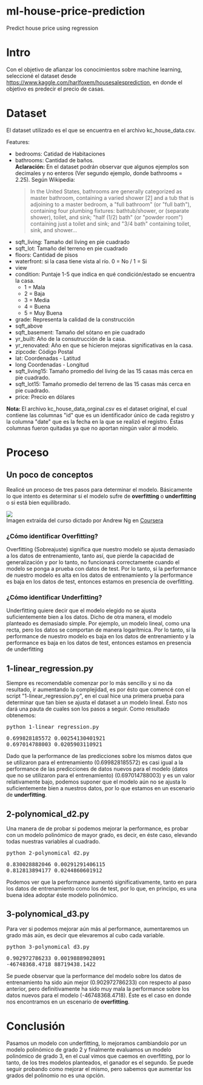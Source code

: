 # ml-house-price-prediction
Predict house price using regression

# Intro
Con el objetivo de afianzar los conocimientos sobre machine learning, seleccioné el dataset desde https://www.kaggle.com/harlfoxem/housesalesprediction, en donde el objetivo es predecir el precio de casas.

# Dataset
El dataset utilizado es el que se encuentra en el archivo kc_house_data.csv.

Features:
<ul>
  <li> bedrooms: Catidad de Habitaciones</li>
  <li> bathrooms: Cantidad de baños. 
        <br />
        <b>Aclaración:</b> En el dataset podrán observar que algunos ejemplos son decimales y no enteros (Ver segundo ejemplo, donde      bathrooms = 2.25). 
        Según Wikipedia: <blockquote cite="https://en.wikipedia.org/wiki/Bathroom#Terminology_in_the_United_States">In the United States, bathrooms are generally categorized as master bathroom, containing a varied shower [2] and a tub that is adjoining to a master bedroom, a "full bathroom" (or "full bath"), containing four plumbing fixtures: bathtub/shower, or (separate shower), toilet, and sink; "half (1/2) bath" (or "powder room") containing just a toilet and sink; and "3/4 bath" containing toilet, sink, and shower...</blockquote>
  
  </li>
  <li> sqft_living: Tamaño del living en pie cuadrado</li>
  <li> sqft_lot: Tamaño del terreno en pie cuadrado </li>
  <li> floors: Cantidad de pisos </li>
  <li> waterfront: si la casa tiene vista al río. 0 = No / 1 = Si </li>
  <li> view </li>
  <li> 
      condition: Puntaje 1-5 que indica en qué condición/estado se encuentra la casa.
      <ul>
        <li>1 = Mala</li>
        <li>2 = Baja</li>
        <li>3 = Media</li>
        <li>4 = Buena</li>
        <li>5 = Muy Buena</li>
      </ul>
  </li>
  <li> grade: Representa la calidad de la construcción </li>
  <li> sqft_above </li>
  <li> sqft_basement: Tamaño del sótano en pie cuadrado </li>
  <li> yr_built: Año de la consutrucción de la casa. </li>
  <li> yr_renovated: Año en que se hicieron mejoras significativas en la casa. </li>
  <li> zipcode: Código Postal </li>
  <li> lat: Coordenadas - Latitud </li>
  <li> long Coordenadas - Longitud </li>
  <li> sqft_living15: Tamaño promedio del living de las 15 casas más cerca en pie cuadrado. </li>
  <li> sqft_lot15: Tamaño promedio del terreno de las 15 casas más cerca en pie cuadrado. </li>
  <li> price: Precio en dólares </li> 
</ul>
<b>Nota: </b> El archivo kc_house_data_orginal.csv es el dataset original, el cual contiene las columnas "id" que es un identificador único de cada registro y la columna "date" que es la fecha en la que se realizó el registro. Éstas columnas fueron quitadas ya que no aportan ningún valor al modelo.

# Proceso
<h2>Un poco de conceptos </h2>
Realicé un proceso de tres pasos para determinar el modelo. Básicamente lo que intento es determinar si el modelo sufre de <b>overfitting</b> o <b>underfitting</b> o si está bien equilibrado.


<img src="https://s15.postimg.org/bbt6a5m97/t0zit.png"></img>
<br />
Imagen extraída del curso dictado por Andrew Ng en <a href="https://www.coursera.org/learn/machine-learning">Coursera</a>

<h3>¿Cómo identificar Overfitting?</h3>
Overfitting (Sobreajuste) significa que nuestro modelo se ajusta demasiado a los datos de entrenamiento, tanto así, que pierde la capacidad de generalización y por lo tanto, no funcionará correctamente cuando el modelo se ponga a prueba con datos de test. Por lo tanto, si la performance de nuestro modelo es alta en los datos de entrenamiento y la performance es baja en los datos de test, entonces estamos en presencia de overfitting.

<h3>¿Cómo identificar Underfitting?</h3>
Underfitting quiere decir que el modelo elegido no se ajusta suficientemente bien a los datos. Dicho de otra manera, el modelo planteado es demasiado simple. Por ejemplo, un modelo lineal, como una recta, pero los datos se comportan de manera logarítmica. Por lo tanto, si la performance de nuestro modelo es baja en los datos de entrenamiento y la performance es baja en los datos de test, entonces estamos en presencia de underfitting

<h2>1-linear_regression.py </h2>
Siempre es recomendable comenzar por lo más sencillo y si no da resultado, ir aumentando la complejidad, es por ésto que comencé con el  script "1-linear_regression.py", en el cual hice una primera prueba para determinar que tan bien se ajusta el dataset a un modelo lineal. Ésto nos dará una pauta de cuales son los pasos a seguir.
Como resultado obtenemos:
<pre>
python 1-linear_regression.py
</pre>
<pre>
0.699828185572 0.00254130401921
0.697014788003 0.0205903110921
</pre>

Dado que la performance de las predicciones sobre los mismos datos que se utilizaron para el entrenamiento (0.699828185572) es casi igual a la performance de las predicciones de datos nuevos para el modelo (datos que no se utilizaron para el entrenamiento) (0.697014788003) y es un valor relativamente bajo, podemos suponer que el modelo aún no se ajusta lo suficientemente bien a nuestros datos, por lo que estamos en un escenario de <b>underfitting</b>.

<h2>2-polynomical_d2.py </h2>
Una manera de de probar si podemos mejorar la performance, es probar con un modelo polinómico de mayor grado, es decir, en éste caso, elevando todas nuestras variables al cuadrado.
<pre>
python 2-polynomical_d2.py 
</pre>
<pre>
0.830028882046 0.00291291406115
0.812813894177 0.0244860601912
</pre>
Podemos ver que la performance aumentó significativamente, tanto en para los datos de entrenamiento como los de test, por lo que, en principo, es una buena idea adoptar éste modelo polinómico.

<h2>3-polynomical_d3.py</h2>
Para ver si podemos mejorar aún más al performance, aumentaremos un grado más aún, es decir que elevaremos al cubo cada variable.
<pre>
python 3-polynomical_d3.py 
</pre>
<pre>
0.902972786233 0.00198889028091
-46748368.4718 88719438.1422
</pre>
Se puede observar que la performance del modelo sobre los datos de entrenamiento ha sido aún mejor (0.902972786233) con respecto al paso anterior, pero definitivamente ha sido muy mala la performance sobre los datos nuevos para el modelo (-46748368.4718). Éste es el caso en donde nos encontramos en un escenario de <b>overfitting</b>.

# Conclusión
Pasamos un modelo con underfitting, lo mejoramos cambiandolo por un modelo polinómico de grado 2 y finalmente evaluamos un modelo polinómico de grado 3, en el cual vimos que caemos en overfitting, por lo tanto, de los tres modelos planteados, el ganador es el segundo. Se puede seguir probando como mejorar el mismo, pero sabemos que aumentar los grados del polinomio no es una opción.
